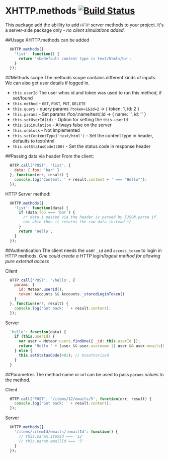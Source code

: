 XHTTP.methods [![Build Status](https://travis-ci.org/raix/Meteor-http-methods.png?branch=master)](https://travis-ci.org/raix/Meteor-http-methods)
============

This package add the abillity to add `HTTP` server methods to your project. It's a server-side package only *- no client simulations added.*

##Usage
XHTTP.methods can be added
```js
  XHTTP.methods({
    'list': function() {
      return '<b>Default content type is text/html</b>';
    }
  });
```

##Methods scope
The methods scope contains different kinds of inputs. We can also get user details if logged in.


* `this.userId` The user whos id and token was used to run this method, if set/found
* `this.method` - `GET`, `POST`, `PUT`, `DELETE`
* `this.query` - query params `?token=1&id=2` -> { token: 1, id: 2 }
* `this.params` - Set params /foo/:name/test/:id -> { name: '', id: '' }
* `this.setUserId(id)` - Option for setting the `this.userId`
* `this.isSimulation` - Allways false on the server
* `this.unblock` - Not implemented
* `this.setContentType('text/html')` - Set the content type in header, defaults to text/html
* `this.setStatusCode(200)` - Set the status code in response header

##Passing data via header
From the client:
```js
  HTTP.call('POST', 'list', {
    data: { foo: 'bar' }
  }, function(err, result) {
    console.log('Content: ' + result.content + ' === "Hello"');
  });
```

HTTP Server method:
```js
  XHTTP.methods({
    'list': function(data) {
      if (data.foo === 'bar') {
        /* data i passed via the header is parsed by EJSON.parse if
        not able then it returns the raw data instead */
      }
      return 'Hello';
    }
  });
```

##Authentication
The client needs the user `_id` and `access_token` to login in HTTP methods. *One could create a HTTP login/logout method for allowing pure external access*

Client
```js
  HTTP.call('POST', '/hello', {
    params: {
      id: Meteor.userId(),
      token: Accounts && Accounts._storedLoginToken()
    }
  }, function(err, result) {
    console.log('Got back: ' + result.content);
  });
```

Server
```js
  'hello': function(data) {
    if (this.userId) {
      var user = Meteor.users.findOne({ _id: this.userId });
      return 'Hello ' + (user && user.username || user && user.emails[0].address || 'user');
    } else {
      this.setStatusCode(401); // Unauthorized
    }
  }
```

##Parametres
The method name or url can be used to pass `params` values to the method.

Client
```js
  HTTP.call('POST', '/items/12/emails/5', function(err, result) {
    console.log('Got back: ' + result.content);
  });
```

Server
```js
  XHTTP.methods({
    '/items/:itemId/emails/:emailId': function() {
      // this.param.itemId === '12'
      // this.param.emailId === '5'
    }
  });
```
